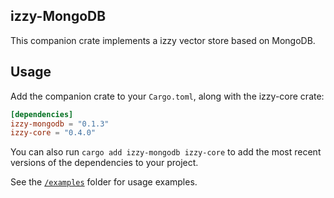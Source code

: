 ## izzy-MongoDB
This companion crate implements a izzy vector store based on MongoDB.

## Usage

Add the companion crate to your `Cargo.toml`, along with the izzy-core crate:

```toml
[dependencies]
izzy-mongodb = "0.1.3"
izzy-core = "0.4.0"
```

You can also run `cargo add izzy-mongodb izzy-core` to add the most recent versions of the dependencies to your project.

See the [`/examples`](./examples) folder for usage examples.
